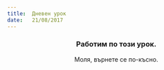 ```yaml
---
title:  Дневен урок
date:   21/08/2017
---
```


### <center>Работим по този урок.</center>
<center>Моля, върнете се по-късно.</center>